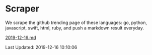 # Scraper

We scrape the github trending page of these languages: go, python, javascript, swift, html, ruby, and push a markdown result everyday.

[2019-12-16.md](https://github.com/henson/Scraper/blob/master/2019-12-16.md)

Last Updated: 2019-12-16 10:10:06